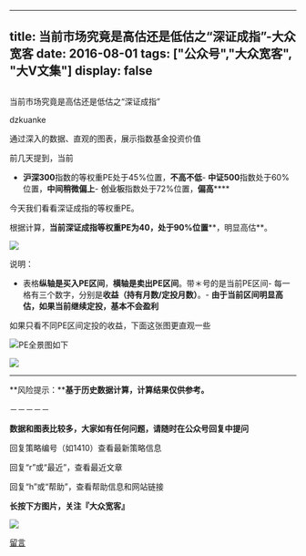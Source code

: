 
---
title:   当前市场究竟是高估还是低估之“深证成指”-大众宽客
date: 2016-08-01
tags: ["公众号","大众宽客", "大V文集"]
display: false
---


## 



当前市场究竟是高估还是低估之“深证成指”




dzkuanke




通过深入的数据、直观的图表，展示指数基金投资价值


前几天提到，当前
- **沪深300**指数的等权重PE处于45%位置，**不高不低**- **中证500**指数处于60%位置，**中间稍微偏上**- **<strong style="color: rgb(62, 62, 62); white-space: pre-wrap;">创业板**</strong>指数处于72%位置，**偏高******


今天我们看看深证成指的等权重PE。



根据计算，**当前****深证成指****等权重PE为40，<strong style="max-width: 100% !important; box-sizing: border-box !important; word-wrap: break-word !important;">处**</strong>**于90%位置****，明显高估**。

<img data-s="300,640" data-type="png" src="http://mmbiz.qpic.cn/mmbiz_png/PKw3FQPmhIjZjhxYEanXEueSN5ecbichribpxMaLCsQbgQOcsP9tHdgKU0Mfpp5WTKIB9HIzxGG7LWTwZs2Me4Tg/0?wx_fmt=png" data-ratio="0.4748201438848921" data-w=""/>

说明：
- 表格**纵轴是买入PE区间**，**横轴是卖出PE区间**。带＊号的是当前PE区间- 每一格有三个数字，分别是**收益（持有月数/定投月数）**。- **由于当前区间明显高估，如果当前继续定投，基本不会盈利**


如果只看不同PE区间定投的收益，下面这张图更直观一些

<img data-s="300,640" data-type="png" src="http://mmbiz.qpic.cn/mmbiz_png/PKw3FQPmhIjZjhxYEanXEueSN5ecbichrq4W7I1lVCiaGG1Bqmic0cYXL6iaLl7JqLbtkicJhAvA6EcT3hRGcOlMD9g/0?wx_fmt=png" data-ratio="0.6996402877697842" data-w=""/>PE全景图如下

<img data-s="300,640" data-type="png" src="http://mmbiz.qpic.cn/mmbiz_png/PKw3FQPmhIjZjhxYEanXEueSN5ecbichriaRv8t2kuIVnqQcTJiclf8rMxN0icuDXevZRkg0wwH9dv9RbEEibFJSYqw/0?wx_fmt=png" data-ratio="0.539568345323741" data-w=""/>

****

**风险提示：****基于历史数据计算，计算结果仅供参考。**





－－－－－

**数据和图表比较多，大家如有任何问题，请随时在公众号回复中提问**



回复策略编号（如1410）查看最新策略信息

回复“r”或“最近”，查看最近文章

回复“h”或“帮助”，查看帮助信息和网站链接





**长按下方图片，关注『大众宽客』**

<img data-s="300,640" data-type="png" data-ratio="1" data-w="129" width="auto" src="http://mmbiz.qpic.cn/mmbiz/PKw3FQPmhIjpOw70YiaHYQTPb4TKoqns9M2zxiaLBv1cUZiaEHqVweTjuaW7lzQUemHLxv6k8MpLq8r6cvFhqmDfg/640?wx_fmt=png" style="box-sizing: border-box !important; word-wrap: break-word !important; width: auto !important; visibility: visible !important;"/>









[留言](javascript:;)


